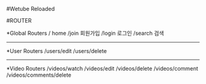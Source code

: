 #Wetube Reloaded

#ROUTER

\*Global Routers
/ home
/join 회원가입
/login 로그인
/search 검색

---

\*User Routers
/users/edit
/users/delete

---

\*Video Routers
/videos/watch
/videos/edit
/videos/delete
/videos/comment
/videos/comments/delete
